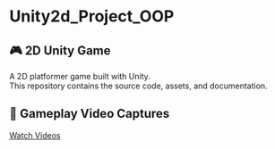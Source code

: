 # Unity2d_Project_OOP

## 🎮 2D Unity Game
A 2D platformer game built with Unity.  
This repository contains the source code, assets, and documentation.  

## 🎥 Gameplay Video Captures
[Watch Videos](https://drive.google.com/drive/folders/17LHxkvQZY22GQ8m4Xz0fbAGOejFdYZ5l)
